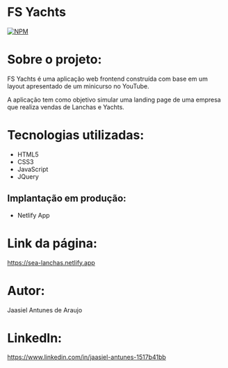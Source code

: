# FS Yachts <br>
[![NPM](https://img.shields.io/npm/l/react)](https://github.com/JaasielAntunes/site-yachts/blob/master/LICENSE) 

# Sobre o projeto:

FS Yachts é uma aplicação web frontend construída com base em um layout apresentado de um minicurso no YouTube.

A aplicação tem como objetivo simular uma landing page de uma empresa que realiza vendas de Lanchas e Yachts.

# Tecnologias utilizadas:
- HTML5
- CSS3
- JavaScript
- JQuery

## Implantação em produção:
- Netlify App

# Link da página:
https://sea-lanchas.netlify.app

# Autor:
Jaasiel Antunes de Araujo

# LinkedIn:
https://www.linkedin.com/in/jaasiel-antunes-1517b41bb
